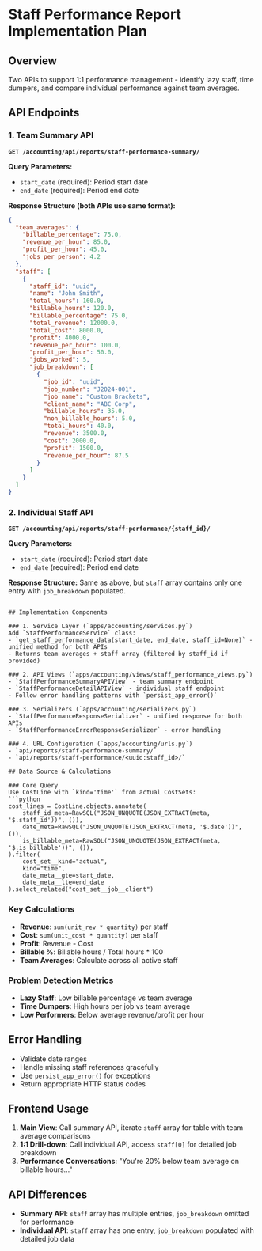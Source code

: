 # Staff Performance Report Implementation Plan

## Overview

Two APIs to support 1:1 performance management - identify lazy staff, time dumpers, and compare individual performance against team averages.

## API Endpoints

### 1. Team Summary API

**`GET /accounting/api/reports/staff-performance-summary/`**

**Query Parameters:**

- `start_date` (required): Period start date
- `end_date` (required): Period end date

**Response Structure (both APIs use same format):**

```json
{
  "team_averages": {
    "billable_percentage": 75.0,
    "revenue_per_hour": 85.0,
    "profit_per_hour": 45.0,
    "jobs_per_person": 4.2
  },
  "staff": [
    {
      "staff_id": "uuid",
      "name": "John Smith",
      "total_hours": 160.0,
      "billable_hours": 120.0,
      "billable_percentage": 75.0,
      "total_revenue": 12000.0,
      "total_cost": 8000.0,
      "profit": 4000.0,
      "revenue_per_hour": 100.0,
      "profit_per_hour": 50.0,
      "jobs_worked": 5,
      "job_breakdown": [
        {
          "job_id": "uuid",
          "job_number": "J2024-001",
          "job_name": "Custom Brackets",
          "client_name": "ABC Corp",
          "billable_hours": 35.0,
          "non_billable_hours": 5.0,
          "total_hours": 40.0,
          "revenue": 3500.0,
          "cost": 2000.0,
          "profit": 1500.0,
          "revenue_per_hour": 87.5
        }
      ]
    }
  ]
}
```

### 2. Individual Staff API

**`GET /accounting/api/reports/staff-performance/{staff_id}/`**

**Query Parameters:**

- `start_date` (required): Period start date
- `end_date` (required): Period end date

**Response Structure:**
Same as above, but `staff` array contains only one entry with `job_breakdown` populated.

````

## Implementation Components

### 1. Service Layer (`apps/accounting/services.py`)
Add `StaffPerformanceService` class:
- `get_staff_performance_data(start_date, end_date, staff_id=None)` - unified method for both APIs
- Returns team averages + staff array (filtered by staff_id if provided)

### 2. API Views (`apps/accounting/views/staff_performance_views.py`)
- `StaffPerformanceSummaryAPIView` - team summary endpoint
- `StaffPerformanceDetailAPIView` - individual staff endpoint
- Follow error handling patterns with `persist_app_error()`

### 3. Serializers (`apps/accounting/serializers.py`)
- `StaffPerformanceResponseSerializer` - unified response for both APIs
- `StaffPerformanceErrorResponseSerializer` - error handling

### 4. URL Configuration (`apps/accounting/urls.py`)
- `api/reports/staff-performance-summary/`
- `api/reports/staff-performance/<uuid:staff_id>/`

## Data Source & Calculations

### Core Query
Use CostLine with `kind='time'` from actual CostSets:
```python
cost_lines = CostLine.objects.annotate(
    staff_id_meta=RawSQL("JSON_UNQUOTE(JSON_EXTRACT(meta, '$.staff_id'))", ()),
    date_meta=RawSQL("JSON_UNQUOTE(JSON_EXTRACT(meta, '$.date'))", ()),
    is_billable_meta=RawSQL("JSON_UNQUOTE(JSON_EXTRACT(meta, '$.is_billable'))", ()),
).filter(
    cost_set__kind="actual",
    kind="time",
    date_meta__gte=start_date,
    date_meta__lte=end_date
).select_related("cost_set__job__client")
````

### Key Calculations

- **Revenue**: `sum(unit_rev * quantity)` per staff
- **Cost**: `sum(unit_cost * quantity)` per staff
- **Profit**: Revenue - Cost
- **Billable %**: Billable hours / Total hours \* 100
- **Team Averages**: Calculate across all active staff

### Problem Detection Metrics

- **Lazy Staff**: Low billable percentage vs team average
- **Time Dumpers**: High hours per job vs team average
- **Low Performers**: Below average revenue/profit per hour

## Error Handling

- Validate date ranges
- Handle missing staff references gracefully
- Use `persist_app_error()` for exceptions
- Return appropriate HTTP status codes

## Frontend Usage

1. **Main View**: Call summary API, iterate `staff` array for table with team average comparisons
2. **1:1 Drill-down**: Call individual API, access `staff[0]` for detailed job breakdown
3. **Performance Conversations**: "You're 20% below team average on billable hours..."

## API Differences

- **Summary API**: `staff` array has multiple entries, `job_breakdown` omitted for performance
- **Individual API**: `staff` array has one entry, `job_breakdown` populated with detailed job data
